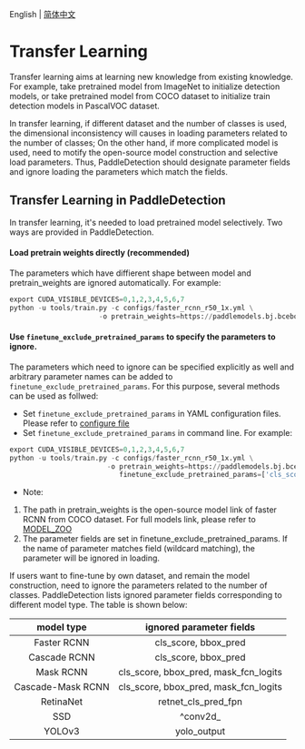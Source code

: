 English | [简体中文](TRANSFER_LEARNING_cn.md)

# Transfer Learning

Transfer learning aims at learning new knowledge from existing knowledge. For example, take pretrained model from ImageNet to initialize detection models, or take pretrained model from COCO dataset to initialize train detection models in PascalVOC dataset.

In transfer learning, if different dataset and the number of classes is used, the dimensional inconsistency will causes in loading parameters related to the number of classes; On the other hand, if more complicated model is used, need to motify the open-source model construction and selective load parameters. Thus, PaddleDetection should designate parameter fields and ignore loading the parameters which match the fields.

## Transfer Learning in PaddleDetection

In transfer learning, it's needed to load pretrained model selectively. Two ways are provided in PaddleDetection.

#### Load pretrain weights directly (**recommended**)

The parameters which have diffierent shape between model and pretrain\_weights are ignored automatically. For example:

```python
export CUDA_VISIBLE_DEVICES=0,1,2,3,4,5,6,7
python -u tools/train.py -c configs/faster_rcnn_r50_1x.yml \
                      -o pretrain_weights=https://paddlemodels.bj.bcebos.com/object_detection/faster_rcnn_r50_1x.tar
```

#### Use `finetune_exclude_pretrained_params` to specify the parameters to ignore.

The parameters which need to ignore can be specified explicitly as well and arbitrary parameter names can be added to `finetune_exclude_pretrained_params`. For this purpose, several methods can be used as follwed:

- Set `finetune_exclude_pretrained_params` in YAML configuration files. Please refer to [configure file](https://github.com/PaddlePaddle/PaddleDetection/blob/master/configs/yolov3_mobilenet_v1_fruit.yml#L15)
- Set `finetune_exclude_pretrained_params` in command line. For example:

```python
export CUDA_VISIBLE_DEVICES=0,1,2,3,4,5,6,7
python -u tools/train.py -c configs/faster_rcnn_r50_1x.yml \
                        -o pretrain_weights=https://paddlemodels.bj.bcebos.com/object_detection/faster_rcnn_r50_1x.tar \
                           finetune_exclude_pretrained_params=['cls_score','bbox_pred'] \
```

* Note:

1. The path in pretrain\_weights is the open-source model link of faster RCNN from COCO dataset. For full models link, please refer to [MODEL_ZOO](../MODEL_ZOO.md)
2. The parameter fields are set in finetune\_exclude\_pretrained\_params. If the name of parameter matches field (wildcard matching), the parameter will be ignored in loading.

If users want to fine-tune by own dataset, and remain the model construction, need to ignore the parameters related to the number of classes. PaddleDetection lists ignored parameter fields corresponding to different model type. The table is shown below: </br>

|      model type    |         ignored parameter fields          |
| :----------------: | :---------------------------------------: |
|     Faster RCNN    |          cls\_score, bbox\_pred           |
|     Cascade RCNN   |          cls\_score, bbox\_pred           |
|       Mask RCNN    | cls\_score, bbox\_pred, mask\_fcn\_logits |
|  Cascade-Mask RCNN | cls\_score, bbox\_pred, mask\_fcn\_logits |
|      RetinaNet     |           retnet\_cls\_pred\_fpn          |
|        SSD         |                ^conv2d\_                  |
|       YOLOv3       |              yolo\_output                 |
